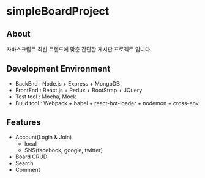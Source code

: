 # simpleBoardProject

## About

자바스크립트 최신 트렌드에 맞춘 간단한 게시판 프로젝트 입니다.

## Development Environment

- BackEnd : Node.js + Express + MongoDB
- FrontEnd : React.js + Redux + BootStrap + JQuery
- Test tool : Mocha, Mock
- Build tool : Webpack + babel + react-hot-loader + nodemon + cross-env

## Features

- Account(Login & Join)
  - local
  - SNS(facebook, google, twitter)
- Board CRUD
- Search
- Comment
